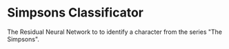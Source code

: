 # Simpsons Classificator
The Residual Neural Network to to identify a character from the series "The Simpsons".
